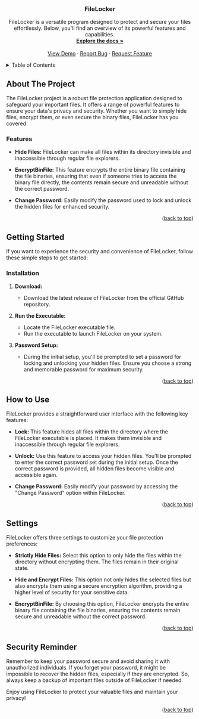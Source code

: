 <!-- FileLocker Project -->

<!-- Project Title -->
<div align="center">
  <h3 align="center">FileLocker</h3>
  <p align="center">
    FileLocker is a versatile program designed to protect and secure your files effortlessly. Below, you'll find an overview of its powerful features and capabilities.
    <br />
    <a href="#"><strong>Explore the docs »</strong></a>
    <br />
    <br />
    <a href="#">View Demo</a>
    ·
    <a href="#">Report Bug</a>
    ·
    <a href="#">Request Feature</a>
  </p>
</div>

<!-- Table of Contents -->
<details>
  <summary>Table of Contents</summary>
  <ol>
    <li>
      <a href="#about-the-project">About The Project</a>
      <ul>
        <li><a href="#features">Features</a></li>
      </ul>
    </li>
    <li>
      <a href="#getting-started">Getting Started</a>
      <ul>
        <li><a href="#installation">Installation</a></li>
      </ul>
    </li>
    <li><a href="#how-to-use">How to Use</a></li>
    <li><a href="#settings">Settings</a></li>
    <li><a href="#security-reminder">Security Reminder</a></li>
  </ol>
</details>

<!-- About The Project -->
## About The Project

The FileLocker project is a robust file protection application designed to safeguard your important files. It offers a range of powerful features to ensure your data's privacy and security. Whether you want to simply hide files, encrypt them, or even secure the binary files, FileLocker has you covered.

### Features

- **Hide Files:** FileLocker can make all files within its directory invisible and inaccessible through regular file explorers.

- **EncryptBinFile:** This feature encrypts the entire binary file containing the file binaries, ensuring that even if someone tries to access the binary file directly, the contents remain secure and unreadable without the correct password.

- **Change Password:** Easily modify the password used to lock and unlock the hidden files for enhanced security.

<p align="right">(<a href="#readme-top">back to top</a>)</p>

<!-- Getting Started -->
## Getting Started

If you want to experience the security and convenience of FileLocker, follow these simple steps to get started:

### Installation

1. **Download:**
   - Download the latest release of FileLocker from the official GitHub repository.

2. **Run the Executable:**
   - Locate the FileLocker executable file.
   - Run the executable to launch FileLocker on your system.

3. **Password Setup:**
   - During the initial setup, you'll be prompted to set a password for locking and unlocking your hidden files. Ensure you choose a strong and memorable password for maximum security.

<p align="right">(<a href="#readme-top">back to top</a>)</p>

<!-- How to Use -->
## How to Use

FileLocker provides a straightforward user interface with the following key features:

- **Lock:** This feature hides all files within the directory where the FileLocker executable is placed. It makes them invisible and inaccessible through regular file explorers.

- **Unlock:** Use this feature to access your hidden files. You'll be prompted to enter the correct password set during the initial setup. Once the correct password is provided, all hidden files become visible and accessible again.

- **Change Password:** Easily modify your password by accessing the "Change Password" option within FileLocker.

<p align="right">(<a href="#readme-top">back to top</a>)</p>

<!-- Settings -->
## Settings

FileLocker offers three settings to customize your file protection preferences:

- **Strictly Hide Files:** Select this option to only hide the files within the directory without encrypting them. The files remain in their original state.

- **Hide and Encrypt Files:** This option not only hides the selected files but also encrypts them using a secure encryption algorithm, providing a higher level of security for your sensitive data.

- **EncryptBinFile:** By choosing this option, FileLocker encrypts the entire binary file containing the file binaries, ensuring the contents remain secure and unreadable without the correct password.

<p align="right">(<a href="#readme-top">back to top</a>)</p>

<!-- Security Reminder -->
## Security Reminder

Remember to keep your password secure and avoid sharing it with unauthorized individuals. If you forget your password, it might be impossible to recover the hidden files, especially if they are encrypted. So, always keep a backup of important files outside of FileLocker if needed.

Enjoy using FileLocker to protect your valuable files and maintain your privacy!

<p align="right">(<a href="#readme-top">back to top</a>)</p>

